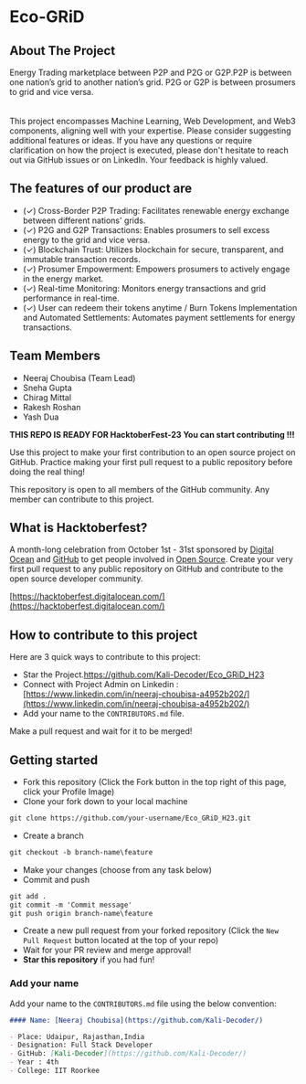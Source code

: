 # Eco-GRiD
## About The Project
Energy Trading marketplace between P2P and P2G or G2P.P2P is between  one nation’s  grid to another nation’s  grid.  P2G or G2P is between prosumers to grid and vice versa.
<br/>
<br/>
<br/>
This project encompasses Machine Learning, Web Development, and Web3 components, aligning well with your expertise. Please consider suggesting additional features or ideas. If you have any questions or require clarification on how the project is executed, please don't hesitate to reach out via GitHub issues or on LinkedIn. Your feedback is highly valued.
## The features of our product are 
- (✓) Cross-Border P2P Trading: Facilitates renewable energy exchange between different nations' grids.
- (✓) P2G and G2P Transactions: Enables prosumers to sell excess energy to the grid and vice versa.
- (✓) Blockchain Trust: Utilizes blockchain for secure, transparent, and immutable transaction records.
- (✓) Prosumer Empowerment: Empowers prosumers to actively engage in the energy market.
- (✓) Real-time Monitoring: Monitors energy transactions and grid performance in real-time.
- (✓) User can redeem their tokens anytime / Burn Tokens Implementation and Automated Settlements: Automates payment settlements for energy transactions.

## Team Members
- Neeraj Choubisa (Team Lead)
- Sneha Gupta
- Chirag Mittal
- Rakesh Roshan
- Yash Dua


**THIS REPO IS READY FOR HacktoberFest-23 You can start contributing !!!**

Use this project to make your first contribution to an open source project on GitHub. Practice making your first pull request to a public repository before doing the real thing!

This repository is open to all members of the GitHub community. Any member can contribute to this project.

## What is Hacktoberfest?
A month-long celebration from October 1st - 31st sponsored by [Digital Ocean](https://hacktoberfest.digitalocean.com/) and [GitHub](https://github.com/blog/2433-celebrate-open-source-this-october-with-hacktoberfest) to get people involved in [Open Source](https://github.com/open-source). Create your very first pull request to any public repository on GitHub and contribute to the open source developer community.

[https://hacktoberfest.digitalocean.com/](https://hacktoberfest.digitalocean.com/)

## How to contribute to this project
Here are 3 quick ways to contribute to this project:
* Star the Project.https://github.com/Kali-Decoder/Eco_GRiD_H23
* Connect with Project Admin on Linkedin : [https://www.linkedin.com/in/neeraj-choubisa-a4952b202/](https://www.linkedin.com/in/neeraj-choubisa-a4952b202/)
* Add your name to the `CONTRIBUTORS.md` file.
  
Make a pull request and wait for it to be merged!

## Getting started
* Fork this repository (Click the Fork button in the top right of this page, click your Profile Image)
* Clone your fork down to your local machine

```markdown
git clone https://github.com/your-username/Eco_GRiD_H23.git
```

* Create a branch

```markdown
git checkout -b branch-name\feature
```

* Make your changes (choose from any task below)
* Commit and push

```markdown
git add .
git commit -m 'Commit message'
git push origin branch-name\feature
```

* Create a new pull request from your forked repository (Click the `New Pull Request` button located at the top of your repo)
* Wait for your PR review and merge approval!
* __Star this repository__ if you had fun!

### Add your name
Add your name to the `CONTRIBUTORS.md` file using the below convention:

```markdown
#### Name: [Neeraj Choubisa](https://github.com/Kali-Decoder/)

- Place: Udaipur, Rajasthan,India
- Designation: Full Stack Developer
- GitHub: [Kali-Decoder](https://github.com/Kali-Decoder/)
- Year : 4th
- College: IIT Roorkee
```





